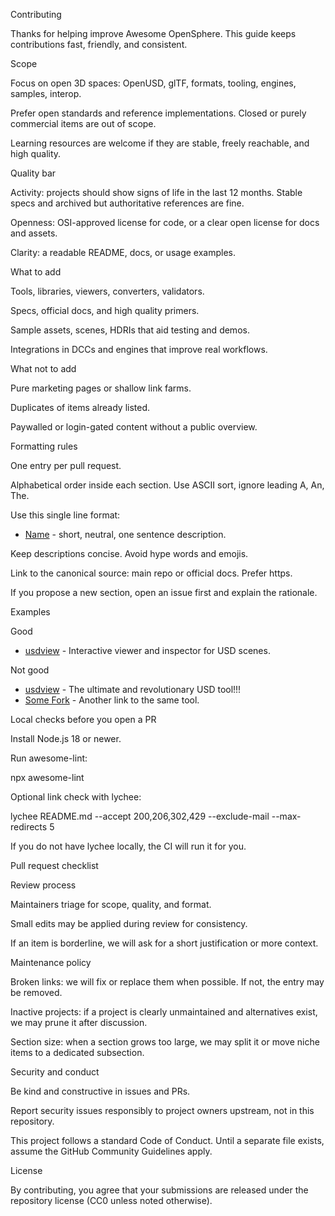 Contributing

Thanks for helping improve Awesome OpenSphere. This guide keeps contributions fast, friendly, and consistent.

Scope

Focus on open 3D spaces: OpenUSD, glTF, formats, tooling, engines, samples, interop.

Prefer open standards and reference implementations. Closed or purely commercial items are out of scope.

Learning resources are welcome if they are stable, freely reachable, and high quality.

Quality bar

Activity: projects should show signs of life in the last 12 months. Stable specs and archived but authoritative references are fine.

Openness: OSI-approved license for code, or a clear open license for docs and assets.

Clarity: a readable README, docs, or usage examples.

What to add

Tools, libraries, viewers, converters, validators.

Specs, official docs, and high quality primers.

Sample assets, scenes, HDRIs that aid testing and demos.

Integrations in DCCs and engines that improve real workflows.

What not to add

Pure marketing pages or shallow link farms.

Duplicates of items already listed.

Paywalled or login-gated content without a public overview.

Formatting rules

One entry per pull request.

Alphabetical order inside each section. Use ASCII sort, ignore leading A, An, The.

Use this single line format:

- [Name](URL) - short, neutral, one sentence description.

Keep descriptions concise. Avoid hype words and emojis.

Link to the canonical source: main repo or official docs. Prefer https.

If you propose a new section, open an issue first and explain the rationale.

Examples

Good

- [usdview](https://openusd.org/release/toolset.html) - Interactive viewer and inspector for USD scenes.

Not good

- [usdview](https://openusd.org/release/toolset.html) - The ultimate and revolutionary USD tool!!!
- [Some Fork](https://example.com) - Another link to the same tool.

Local checks before you open a PR

Install Node.js 18 or newer.

Run awesome-lint:

npx awesome-lint

Optional link check with lychee:

lychee README.md --accept 200,206,302,429 --exclude-mail --max-redirects 5

If you do not have lychee locally, the CI will run it for you.

Pull request checklist



Review process

Maintainers triage for scope, quality, and format.

Small edits may be applied during review for consistency.

If an item is borderline, we will ask for a short justification or more context.

Maintenance policy

Broken links: we will fix or replace them when possible. If not, the entry may be removed.

Inactive projects: if a project is clearly unmaintained and alternatives exist, we may prune it after discussion.

Section size: when a section grows too large, we may split it or move niche items to a dedicated subsection.

Security and conduct

Be kind and constructive in issues and PRs.

Report security issues responsibly to project owners upstream, not in this repository.

This project follows a standard Code of Conduct. Until a separate file exists, assume the GitHub Community Guidelines apply.

License

By contributing, you agree that your submissions are released under the repository license (CC0 unless noted otherwise).

